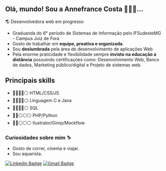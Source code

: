 
<!--
**AnnefranceCosta/AnnefranceCosta** is a ✨ _special_ ✨ repository because its `README.md` (this file) appears on your GitHub profile.

Here are some ideas to get you started:

- 🔭 I’m currently working on ...
- 🌱 I’m currently learning ...
- 👯 I’m looking to collaborate on ...
- 🤔 I’m looking for help with ...
- 💬 Ask me about ...
- 📫 How to reach me: ...
- 😄 Pronouns: ...
- ⚡ Fun fact: ...
-->
## Olá, mundo! Sou a Annefrance Costa 🙋🏽‍♀️...
🌎 Desenvolvedora web em progresso
<ul>
<li>Graduanda do 6° período de Sistemas de Informação pelo IFSudesteMG - Campus Juiz de Fora</li>
  <li> Gosto de trabalhar em <b>equipe, proativa e organizada</b>. </li>
  <li> Sou <b>deslumbrada</b> pela área de desenvolvimento de aplicações Web</li>
  <li> Pela enorme praticidade e flexibilidade sempre <b>invisto na educação a distância</b> possuindo certificações como: Desenvolvimento Web, Banco de dados, Marketing público/digital e Projeto de sistemas web.</li>
</ul>

## Principais skills
<ul>
<li>🔵🔵🔵🔵⚪ HTML/CSS/JS</li>
<li>🔵🔵🔵🔵⚪ Linguagem C e Java</li>
<li>🔵🔵🔵🔵⚪ SQL</li>
<li>🔵🔵⚪⚪⚪ PHP/Python</li> 
<li>🔵🔵⚪⚪⚪ Ilustrator/Gimp/Mockflow</li>
</ul>

### Curiosidades sobre mim ♑
<ul>
<li> Gosto de correr, cinema e viajar.</li> 
<li>  Sou aquarista.</li> 
</ul>

[
![Linkedin Badge](https://img.shields.io/badge/-Annefrance%20Costa-6633cc?style=flat-square&logo=Linkedin&logoColor=white&link=https://www.linkedin.com/in/annefrance-costa-a6aab4189/)](https://www.linkedin.com/in/annefrance-costa-a6aab4189/) 
[![Gmail Badge](https://img.shields.io/badge/-annefrance.costa@gmail.com-6633cc?style=flat-square&logo=Gmail&logoColor=white&link=mailto:annefrance.costa@gmail.com)](annefrance.costa@gmail.com)
